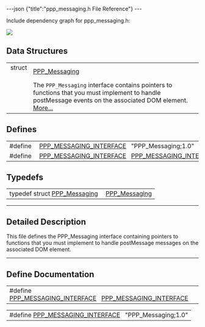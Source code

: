---json {"title":"ppp_messaging.h File Reference"} ---

Include dependency graph for ppp_messaging.h:

![](/docs/native-client/pepper_beta/c/ppp__messaging_8h__incl.png)

## Data Structures

<table><tbody><tr class="odd"><td style="text-align: right;">struct  </td><td><a href="/docs/native-client/pepper_beta/c/struct_p_p_p___messaging__1__0/" class="el">PPP_Messaging</a></td></tr><tr class="even"><td style="text-align: right;"> </td><td>The <code>PPP_Messaging</code> interface contains pointers to functions that you must implement to handle postMessage events on the associated DOM element. <a href="/docs/native-client/pepper_beta/c/struct_p_p_p___messaging__1__0#details">More...</a><br />
</td></tr></tbody></table>

## Defines

<table><tbody><tr class="odd"><td style="text-align: right;">#define </td><td><a href="/docs/native-client/pepper_beta/c/ppp__messaging_8h#a2b15920cef3b0b108e4e08ae39ba0b2b" class="el">PPP_MESSAGING_INTERFACE</a>   "PPP_Messaging;1.0"</td></tr><tr class="even"><td style="text-align: right;">#define </td><td><a href="/docs/native-client/pepper_beta/c/ppp__messaging_8h#a7ea9cbd07fe30bc0d6e3a71a02d7adbb" class="el">PPP_MESSAGING_INTERFACE</a>   <a href="/docs/native-client/pepper_beta/c/ppp__messaging_8h#a2b15920cef3b0b108e4e08ae39ba0b2b" class="el">PPP_MESSAGING_INTERFACE</a></td></tr></tbody></table>

## Typedefs

<table><tbody><tr class="odd"><td style="text-align: right;">typedef struct <a href="/docs/native-client/pepper_beta/c/struct_p_p_p___messaging__1__0/" class="el">PPP_Messaging</a> </td><td><a href="/docs/native-client/pepper_beta/c/group___interfaces#ga1b4374f30360ab34679a159083db7e4d" class="el">PPP_Messaging</a></td></tr></tbody></table>

---

<span id="details" class="anchor" style="margin: 0;"></span>

## Detailed Description

This file defines the PPP_Messaging interface containing pointers to functions that you must implement to handle postMessage messages on the associated DOM element.

---

## Define Documentation

<span id="a7ea9cbd07fe30bc0d6e3a71a02d7adbb" class="anchor" style="margin: 0;"></span>

<table><tbody><tr class="odd"><td>#define <a href="/docs/native-client/pepper_beta/c/ppp__messaging_8h#a7ea9cbd07fe30bc0d6e3a71a02d7adbb" class="el">PPP_MESSAGING_INTERFACE</a>   <a href="/docs/native-client/pepper_beta/c/ppp__messaging_8h#a2b15920cef3b0b108e4e08ae39ba0b2b" class="el">PPP_MESSAGING_INTERFACE</a></td></tr></tbody></table>

<span id="a2b15920cef3b0b108e4e08ae39ba0b2b" class="anchor" style="margin: 0;"></span>

<table><tbody><tr class="odd"><td>#define <a href="/docs/native-client/pepper_beta/c/ppp__messaging_8h#a2b15920cef3b0b108e4e08ae39ba0b2b" class="el">PPP_MESSAGING_INTERFACE</a>   "PPP_Messaging;1.0"</td></tr></tbody></table>
